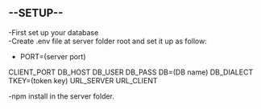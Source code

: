 <h2 style=":center">--SETUP--</h2>
-First set up your database<br>
-Create .env file at server folder root and set it up as follow:<br>
<ul>
    <li>PORT=(server port)</li>
</ul>
    CLIENT_PORT
    DB_HOST
    DB_USER
    DB_PASS
    DB=(DB name)
    DB_DIALECT
    TKEY=(token key)
    URL_SERVER
    URL_CLIENT

-npm install in the server folder.